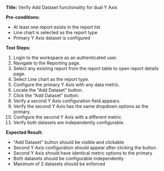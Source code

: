 **Title:** Verify Add Dataset functionality for dual Y Axis

**Pre-conditions:**
* At least one report exists in the report list
* Line chart is selected as the report type
* Primary Y Axis dataset is configured

**Test Steps:**
1. Login to the workspace as an authenticated user.
2. Navigate to the Reporting page.
3. Select any existing report from the report table to open report details page.
4. Select Line chart as the report type.
5. Configure the primary Y Axis with any data metric.
6. Locate the "Add Dataset" button.
7. Click the "Add Dataset" button.
8. Verify a second Y Axis configuration field appears.
9. Verify the second Y Axis has the same dropdown options as the primary.
10. Configure the second Y Axis with a different metric.
11. Verify both datasets are independently configurable.

**Expected Result:**
* "Add Dataset" button should be visible and clickable
* Second Y Axis configuration should appear after clicking the button
* Second Y Axis should have identical metric options to the primary
* Both datasets should be configurable independently
* Maximum of 2 datasets should be enforced